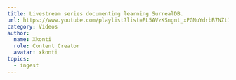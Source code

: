 ```yaml
---
title: Livestream series documenting learning SurrealDB.
url: https://www.youtube.com/playlist?list=PL5AVzKSngnt_xPGNuYdrbB7NZtJbQ046a
category: Videos
author:
  name: Xkonti
  role: Content Creator
  avatar: xkonti
topics:
  - ingest
---
```



